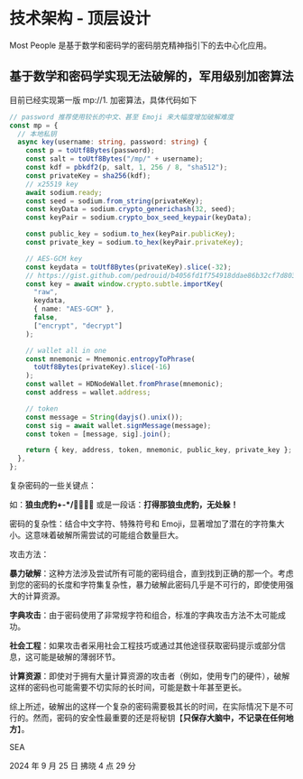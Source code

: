 # 技术架构 - 顶层设计

Most People 是基于数学和密码学的密码朋克精神指引下的去中心化应用。

## 基于数学和密码学实现无法破解的，军用级别加密算法

目前已经实现第一版 mp://1. 加密算法，具体代码如下

```ts
// password 推荐使用较长的中文、甚至 Emoji 来大幅度增加破解难度
const mp = {
  // 本地私钥
  async key(username: string, password: string) {
    const p = toUtf8Bytes(password);
    const salt = toUtf8Bytes("/mp/" + username);
    const kdf = pbkdf2(p, salt, 1, 256 / 8, "sha512");
    const privateKey = sha256(kdf);
    // x25519 key
    await sodium.ready;
    const seed = sodium.from_string(privateKey);
    const keyData = sodium.crypto_generichash(32, seed);
    const keyPair = sodium.crypto_box_seed_keypair(keyData);

    const public_key = sodium.to_hex(keyPair.publicKey);
    const private_key = sodium.to_hex(keyPair.privateKey);

    // AES-GCM key
    const keydata = toUtf8Bytes(privateKey).slice(-32);
    // https://gist.github.com/pedrouid/b4056fd1f754918ddae86b32cf7d803e#aes-gcm
    const key = await window.crypto.subtle.importKey(
      "raw",
      keydata,
      { name: "AES-GCM" },
      false,
      ["encrypt", "decrypt"]
    );

    // wallet all in one
    const mnemonic = Mnemonic.entropyToPhrase(
      toUtf8Bytes(privateKey).slice(-16)
    );
    const wallet = HDNodeWallet.fromPhrase(mnemonic);
    const address = wallet.address;

    // token
    const message = String(dayjs().unix());
    const sig = await wallet.signMessage(message);
    const token = [message, sig].join();

    return { key, address, token, mnemonic, public_key, private_key };
  },
};
```

复杂密码的一些关键点：

如：**狼虫虎豹+-\*/🐺🐛🐯🐆**
或是一段话：**打得那狼虫虎豹，无处躲！**

密码的复杂性：结合中文字符、特殊符号和 Emoji，显著增加了潜在的字符集大小。这意味着破解所需尝试的可能组合数量巨大。

攻击方法：

**暴力破解**：这种方法涉及尝试所有可能的密码组合，直到找到正确的那一个。考虑到您的密码的长度和字符集复杂性，暴力破解此密码几乎是不可行的，即使使用强大的计算资源。

**字典攻击**：由于密码使用了非常规字符和组合，标准的字典攻击方法不太可能成功。

**社会工程**：如果攻击者采用社会工程技巧或通过其他途径获取密码提示或部分信息，这可能是破解的薄弱环节。

**计算资源**：即使对于拥有大量计算资源的攻击者（例如，使用专门的硬件），破解这样的密码也可能需要不切实际的长时间，可能是数十年甚至更长。

综上所述，破解出的这样一个复杂的密码需要极其长的时间，在实际情况下是不可行的。然而，密码的安全性最重要的还是将秘钥【**只保存大脑中，不记录在任何地方**】。

SEA

2024 年 9 月 25 日 拂晓 4 点 29 分
